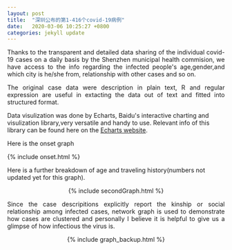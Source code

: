 ```yaml
---
layout: post
title:  "深圳公布的第1-416个covid-19病例"
date:   2020-03-06 10:25:27 +0800
categories: jekyll update
---
```

<p style="text-align:justify; text-justify:inter-ideograph;">
Thanks to the transparent and detailed data sharing of the individual covid-19 cases on a daily basis by the Shenzhen municipal health commision, we have access to the info regarding the infected people's age,gender,and which city is he/she from, relationship with other cases and so on.   
 </p>

<p style="text-align:justify; text-justify:inter-ideograph;">
The original case data were description in plain text, R and regular expression are useful in extacting the data out of text and fitted into structured format. 

Data visulization was done by Echarts, Baidu's interactive charting and visulization library,very versatile and handy to use. Relevant info of this library can be found here on the <a href="https://www.echartsjs.com/zh/index.html">Echarts website</a>.  
</p>


Here is the onset graph

{% include onset.html %}



Here is a further breakdown of age and traveling history(numbers not updated yet for this graph).

<center>
{% include secondGraph.html %}
</center>

<p style="text-align:justify; text-justify:inter-ideograph;"> 
Since the case descripitions explicitly report the kinship or social relationship among infected cases, network graph is used to demonstrate how cases are clustered and personally I believe it is helpful to give us a glimpse of how infectious the virus is.
</p>

<center>
{% include graph_backup.html %}
</center>
  



